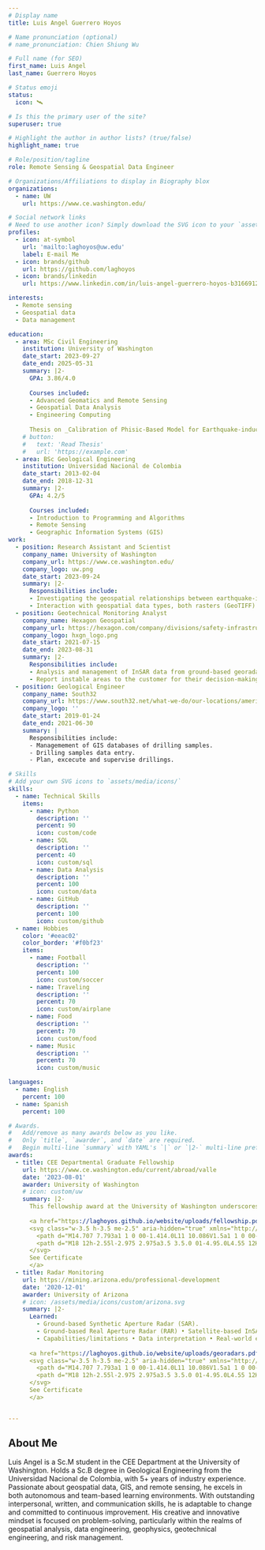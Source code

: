 ```yaml
---
# Display name
title: Luis Angel Guerrero Hoyos

# Name pronunciation (optional)
# name_pronunciation: Chien Shiung Wu

# Full name (for SEO)
first_name: Luis Angel
last_name: Guerrero Hoyos

# Status emoji
status:
  icon: 🛰

# Is this the primary user of the site?
superuser: true

# Highlight the author in author lists? (true/false)
highlight_name: true

# Role/position/tagline
role: Remote Sensing & Geospatial Data Engineer

# Organizations/Affiliations to display in Biography blox
organizations:
  - name: UW
    url: https://www.ce.washington.edu/

# Social network links
# Need to use another icon? Simply download the SVG icon to your `assets/media/icons/` folder.
profiles:
  - icon: at-symbol
    url: 'mailto:laghoyos@uw.edu'
    label: E-mail Me
  - icon: brands/github
    url: https://github.com/laghoyos
  - icon: brands/linkedin
    url: https://www.linkedin.com/in/luis-angel-guerrero-hoyos-b3166912a/

interests:
  - Remote sensing
  - Geospatial data
  - Data management

education:
  - area: MSc Civil Engineering
    institution: University of Washington
    date_start: 2023-09-27
    date_end: 2025-05-31
    summary: |2-
      GPA: 3.86/4.0
      
      Courses included:
      - Advanced Geomatics and Remote Sensing
      - Geospatial Data Analysis
      - Engineering Computing
      
      Thesis on _Calibration of Phisic-Based Model for Earthquake-induced Landslides Hazards_. Supervised by Prof. [Joseph Wartman](https://www.ce.washington.edu/facultyfinder/joseph-wartman).
    # button:
    #   text: 'Read Thesis'
    #   url: 'https://example.com'
  - area: BSc Geological Engineering
    institution: Universidad Nacional de Colombia
    date_start: 2013-02-04
    date_end: 2018-12-31
    summary: |2-
      GPA: 4.2/5
      
      Courses included:
      - Introduction to Programming and Algorithms
      - Remote Sensing 
      - Geographic Information Systems (GIS)
work:
  - position: Research Assistant and Scientist
    company_name: University of Washington
    company_url: https://www.ce.washington.edu/
    company_logo: uw.png
    date_start: 2023-09-24
    summary: |2-
      Responsibilities include:
      - Investigating the geospatial relationships between earthquake-induced landslides and their reactivations.
      - Interaction with geospatial data types, both rasters (GeoTIFF) and vectors (GeoJSON, geopackage) and satellite imagery.
  - position: Geotechnical Monitoring Analyst
    company_name: Hexagon Geospatial
    company_url: https://hexagon.com/company/divisions/safety-infrastructure-geospatial
    company_logo: hxgn_logo.png
    date_start: 2021-07-15
    date_end: 2023-08-31
    summary: |2-
      Responsibilities include:
      - Analysis and management of InSAR data from ground-based georadars.
      - Report instable areas to the customer for their decision-making.
  - position: Geological Engineer
    company_name: South32
    company_url: https://www.south32.net/what-we-do/our-locations/americas/cerro-matoso
    company_logo: ''
    date_start: 2019-01-24
    date_end: 2021-06-30
    summary: |
      Responsibilities include:
      - Managemement of GIS databases of drilling samples.
      - Drilling samples data entry.
      - Plan, excecute and supervise drillings.

# Skills
# Add your own SVG icons to `assets/media/icons/`
skills:
  - name: Technical Skills
    items:
      - name: Python
        description: ''
        percent: 90
        icon: custom/code
      - name: SQL
        description: ''
        percent: 40
        icon: custom/sql
      - name: Data Analysis
        description: ''
        percent: 100
        icon: custom/data
      - name: GitHub
        description: ''
        percent: 100
        icon: custom/github
  - name: Hobbies
    color: '#eeac02'
    color_border: '#f0bf23'
    items:
      - name: Football
        description: ''
        percent: 100
        icon: custom/soccer
      - name: Traveling
        description: ''
        percent: 70
        icon: custom/airplane
      - name: Food
        description: ''
        percent: 70
        icon: custom/food
      - name: Music
        description: ''
        percent: 70
        icon: custom/music

languages:
  - name: English
    percent: 100
  - name: Spanish
    percent: 100

# Awards.
#   Add/remove as many awards below as you like.
#   Only `title`, `awarder`, and `date` are required.
#   Begin multi-line `summary` with YAML's `|` or `|2-` multi-line prefix and indent 2 spaces below.
awards:
  - title: CEE Departmental Graduate Fellowship
    url: https://www.ce.washington.edu/current/abroad/valle
    date: '2023-08-01'
    awarder: University of Washington
    # icon: custom/uw
    summary: |2-
      This fellowship award at the University of Washington underscores my expertise in geospatial data analysis, InSAR (Interferometric Synthetic Aperture Radar) techniques, and coding proficiency. My demonstrated skills in harnessing geospatial data and employing advanced remote sensing technologies like InSAR highlight your commitment to advancing knowledge in earth sciences and spatial analysis.
      
      <a href="https://laghoyos.github.io/website/uploads/fellowship.pdf" target="_blank" rel="noopener" style="text-decoration: none;" class="inline-flex items-center px-4 py-2 text-sm font-medium text-gray-900 bg-white border border-gray-200 rounded-lg hover:bg-gray-100 hover:text-primary-700 focus:z-10 focus:ring-4 focus:outline-none focus:ring-gray-200 focus:text-primary-700 dark:bg-gray-800 dark:text-gray-300 dark:border-gray-600 dark:hover:text-white dark:hover:bg-gray-700 dark:focus:ring-gray-700">
      <svg class="w-3.5 h-3.5 me-2.5" aria-hidden="true" xmlns="http://www.w3.org/2000/svg" fill="currentcolor" viewBox="0 0 20 20">
        <path d="M14.707 7.793a1 1 0 00-1.414.0L11 10.086V1.5a1 1 0 00-2 0v8.586L6.707 7.793A1 1 0 105.293 9.207l4 4a1 1 0 001.416.0l4-4a1 1 0 00-.002-1.414z"></path>
        <path d="M18 12h-2.55l-2.975 2.975a3.5 3.5.0 01-4.95.0L4.55 12H2a2 2 0 00-2 2v4a2 2 0 002 2h16a2 2 0 002-2v-4a2 2 0 00-2-2zm-3 5a1 1 0 110-2 1 1 0 010 2z"></path>
      </svg> 
      See Certificate
      </a>
  - title: Radar Monitoring
    url: https://mining.arizona.edu/professional-development
    date: '2020-12-01'
    awarder: University of Arizona
    # icon: /assets/media/icons/custom/arizona.svg
    summary: |2-
      Learned:
        - Ground-based Synthetic Aperture Radar (SAR).
        - Ground-based Real Aperture Radar (RAR) • Satellite-based InSAR.
        - Capabilities/limitations • Data interpretation • Real-world examples and case studies.
      
      <a href="https://laghoyos.github.io/website/uploads/georadars.pdf" target="_blank" rel="noopener" style="text-decoration: none;" class="inline-flex items-center px-4 py-2 text-sm font-medium text-gray-900 bg-white border border-gray-200 rounded-lg hover:bg-gray-100 hover:text-primary-700 focus:z-10 focus:ring-4 focus:outline-none focus:ring-gray-200 focus:text-primary-700 dark:bg-gray-800 dark:text-gray-300 dark:border-gray-600 dark:hover:text-white dark:hover:bg-gray-700 dark:focus:ring-gray-700">
      <svg class="w-3.5 h-3.5 me-2.5" aria-hidden="true" xmlns="http://www.w3.org/2000/svg" fill="currentcolor" viewBox="0 0 20 20">
        <path d="M14.707 7.793a1 1 0 00-1.414.0L11 10.086V1.5a1 1 0 00-2 0v8.586L6.707 7.793A1 1 0 105.293 9.207l4 4a1 1 0 001.416.0l4-4a1 1 0 00-.002-1.414z"></path>
        <path d="M18 12h-2.55l-2.975 2.975a3.5 3.5.0 01-4.95.0L4.55 12H2a2 2 0 00-2 2v4a2 2 0 002 2h16a2 2 0 002-2v-4a2 2 0 00-2-2zm-3 5a1 1 0 110-2 1 1 0 010 2z"></path>
      </svg> 
      See Certificate
      </a>


---
```


## About Me

Luis Angel is a Sc.M student in the CEE Department at the University of Washington. Holds a Sc.B degree in Geological Engineering from the Universidad Nacional de Colombia, with 5+ years of industry experience. Passionate about geospatial data, GIS, and remote sensing, he excels in both autonomous and team-based learning environments. With outstanding interpersonal, written, and communication skills, he is adaptable to change and committed to continuous improvement. His creative and innovative mindset is focused on problem-solving, particularly within the realms of geospatial analysis, data engineering, geophysics, geotechnical engineering, and risk management.